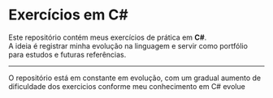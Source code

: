 # Exercícios em C#

Este repositório contém meus exercícios de prática em **C#**.  
A ideia é registrar minha evolução na linguagem e servir como portfólio para estudos e futuras referências.

---

O repositório está em constante em evolução, com um gradual aumento de dificuldade dos exercicios conforme meu conhecimento em C# evolue
